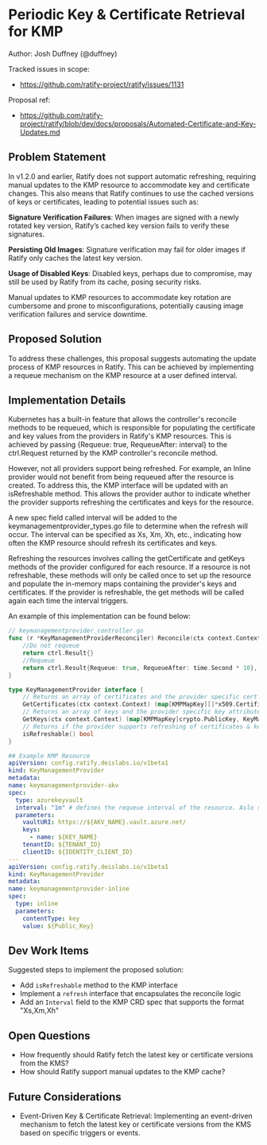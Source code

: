 # Periodic Key & Certificate Retrieval for KMP

Author: Josh Duffney (@duffney)

Tracked issues in scope:

- https://github.com/ratify-project/ratify/issues/1131

Proposal ref:

- https://github.com/ratify-project/ratify/blob/dev/docs/proposals/Automated-Certificate-and-Key-Updates.md

## Problem Statement

In v1.2.0 and earlier, Ratify does not support automatic refreshing, requiring manual updates to the KMP resource to accommodate key and certificate changes. This also means that Ratify continues to use the cached versions of keys or certificates, leading to potential issues such as:

**Signature Verification Failures**: When images are signed with a newly rotated key version, Ratify’s cached key version fails to verify these signatures.

**Persisting Old Images**: Signature verification may fail for older images if Ratify only caches the latest key version.

**Usage of Disabled Keys**: Disabled keys, perhaps due to compromise, may still be used by Ratify from its cache, posing security risks.

Manual updates to KMP resources to accommodate key rotation are cumbersome and prone to misconfigurations, potentially causing image verification failures and service downtime.

## Proposed Solution

To address these challenges, this proposal suggests automating the update process of KMP resources in Ratify. This can be achieved by implementing a requeue mechanism on the KMP resource at a user defined interval.

## Implementation Details

Kubernetes has a built-in feature that allows the controller's reconcile methods to be requeued, which is responsible for populating the certificate and key values from the providers in Ratify's KMP resources. This is achieved by passing {Requeue: true, RequeueAfter: interval} to the ctrl.Request returned by the KMP controller's reconcile method.

However, not all providers support being refreshed. For example, an Inline provider would not benefit from being requeued after the resource is created. To address this, the KMP interface will be updated with an isRefreshable method. This allows the provider author to indicate whether the provider supports refreshing the certificates and keys for the resource.

A new spec field called interval will be added to the keymanagementprovider_types.go file to determine when the refresh will occur. The interval can be specified as Xs, Xm, Xh, etc., indicating how often the KMP resource should refresh its certificates and keys.

Refreshing the resources involves calling the getCertificate and getKeys methods of the provider configured for each resource. If a resource is not refreshable, these methods will only be called once to set up the resource and populate the in-memory maps containing the provider's keys and certificates. If the provider is refreshable, the get methods will be called again each time the interval triggers.

An example of this implementation can be found below:

```go
// keymanagementprovider_controller.go
func (r *KeyManagementProviderReconciler) Reconcile(ctx context.Context, req ctrl.Request) (ctrl.Result, error) {
    //Do not requeue
    return ctrl.Result{}
    //Requeue
    return ctrl.Result{Requeue: true, RequeueAfter: time.Second * 10}, nil
}
```

```go
type KeyManagementProvider interface {
	// Returns an array of certificates and the provider specific cert attributes
	GetCertificates(ctx context.Context) (map[KMPMapKey][]*x509.Certificate, KeyManagementProviderStatus, error)
	// Returns an array of keys and the provider specific key attributes
	GetKeys(ctx context.Context) (map[KMPMapKey]crypto.PublicKey, KeyManagementProviderStatus, error)
	// Returns if the provider supports refreshing of certificates & keys
	isRefreshable() bool
}
```

```yml
## Example KMP Resource
apiVersion: config.ratify.deislabs.io/v1beta1
kind: KeyManagementProvider
metadata:
name: keymanagementprovider-akv
spec:
  type: azurekeyvault
  interval: "1m" # defines the requeue interval of the resource. Aslo supports 1s,1m,1h formats.
  parameters:
    vaultURI: https://${AKV_NAME}.vault.azure.net/
    keys:
      - name: ${KEY_NAME}
    tenantID: ${TENANT_ID}
    clientID: ${IDENTITY_CLIENT_ID}
---
apiVersion: config.ratify.deislabs.io/v1beta1
kind: KeyManagementProvider
metadata:
name: keymanagementprovider-inline
spec:
  type: inline
  parameters:
    contentType: key
    value: ${Public_Key}
```

## Dev Work Items

Suggested steps to implement the proposed solution:

- Add `isRefreshable` method to the KMP interface
- Implement a `refresh` interface that encapsulates the reconcile logic
- Add an `Interval` field to the KMP CRD spec that supports the format "Xs,Xm,Xh"

## Open Questions

- How frequently should Ratify fetch the latest key or certificate versions from the KMS?
- How should Ratify support manual updates to the KMP cache?

## Future Considerations

- Event-Driven Key & Certificate Retrieval: Implementing an event-driven mechanism to fetch the latest key or certificate versions from the KMS based on specific triggers or events.
